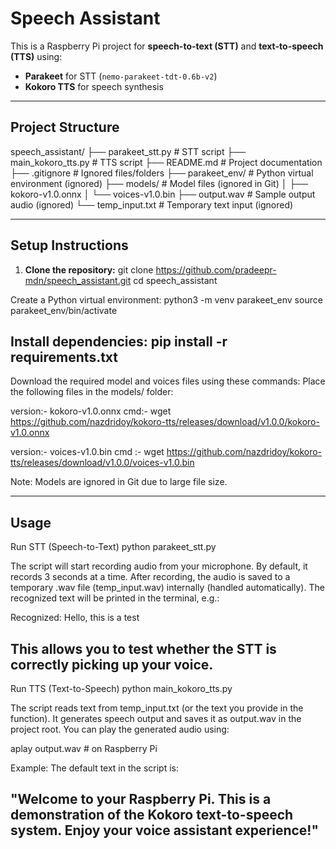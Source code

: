 # Speech Assistant

This is a Raspberry Pi project for **speech-to-text (STT)** and **text-to-speech (TTS)** using:

- **Parakeet** for STT (`nemo-parakeet-tdt-0.6b-v2`)
- **Kokoro TTS** for speech synthesis

---------------------------------------------------------------------------------

## Project Structure

speech_assistant/
├── parakeet_stt.py # STT script
├── main_kokoro_tts.py # TTS script
├── README.md # Project documentation
├── .gitignore # Ignored files/folders
├── parakeet_env/ # Python virtual environment (ignored)
├── models/ # Model files (ignored in Git)
│ ├── kokoro-v1.0.onnx
│ └── voices-v1.0.bin
├── output.wav # Sample output audio (ignored)
└── temp_input.txt # Temporary text input (ignored)


---------------------------------------------------------------------------------

## Setup Instructions

1. **Clone the repository:**
git clone https://github.com/pradeepr-mdn/speech_assistant.git
cd speech_assistant

Create a Python virtual environment:
python3 -m venv parakeet_env
source parakeet_env/bin/activate

Install dependencies:
pip install -r requirements.txt
---------------------------------------------------------------------------------
Download the required model and voices files using these commands:
Place the following files in the models/ folder:

version:- kokoro-v1.0.onnx
cmd:- wget https://github.com/nazdridoy/kokoro-tts/releases/download/v1.0.0/kokoro-v1.0.onnx


version:- voices-v1.0.bin
cmd :- wget https://github.com/nazdridoy/kokoro-tts/releases/download/v1.0.0/voices-v1.0.bin


Note: Models are ignored in Git due to large file size.

---------------------------------------------------------------------------------
Usage
---------------------------------------------------------------------------------

Run STT (Speech-to-Text)
python parakeet_stt.py


The script will start recording audio from your microphone.
By default, it records 3 seconds at a time.
After recording, the audio is saved to a temporary .wav file (temp_input.wav) internally (handled automatically).
The recognized text will be printed in the terminal, e.g.:

Recognized: Hello, this is a test


This allows you to test whether the STT is correctly picking up your voice.
---------------------------------------------------------------------------------
Run TTS (Text-to-Speech)
python main_kokoro_tts.py


The script reads text from temp_input.txt (or the text you provide in the function).
It generates speech output and saves it as output.wav in the project root.
You can play the generated audio using:

aplay output.wav      # on Raspberry Pi


Example: The default text in the script is:

"Welcome to your Raspberry Pi. This is a demonstration of the Kokoro text-to-speech system. Enjoy your voice assistant experience!"
----------------------------------------------------------------------------------



